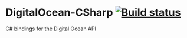 DigitalOcean-CSharp [![Build status](https://ci.appveyor.com/api/projects/status/co335c7s1opgm85n?svg=true)](https://ci.appveyor.com/project/JamieH/digitalocean-csharp)
===================

C# bindings for the Digital Ocean API
